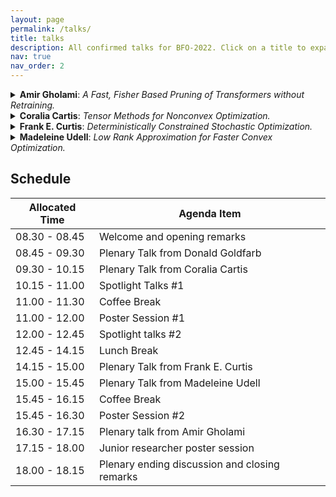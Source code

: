 ```yaml
---
layout: page
permalink: /talks/
title: talks
description: All confirmed talks for BFO-2022. Click on a title to expand the abstract.
nav: true
nav_order: 2
---
```


<details>
  <summary> <b>Amir Gholami</b>: <i>A Fast, Fisher Based Pruning of Transformers without Retraining.</i> </summary>
  
Pruning is an effective way to reduce the huge inference cost of large Transformer models. However, prior work on model pruning requires retraining the model. This can add high cost and complexity to model deployment, making it difficult to use in many practical situations. To address this, we propose a fast post- training pruning framework for Transformers that does not require any retraining. Given a resource constraint and a sample dataset, our framework automatically prunes the Transformer model using structured sparsity methods. To retain high accuracy without retraining, we introduce three novel techniques: (i) a lightweight mask search algorithm that finds which heads and filters to prune based on the Fisher information; (ii) mask rearrangement that complements the search algorithm; and (iii) mask tuning that reconstructs the output activations for each layer. We apply our method to BERT-BASE and DistilBERT, and we evaluate its effectiveness on GLUE and SQuAD benchmarks. Our framework achieves up to 2.0x reduction in FLOPs and 1.56x speedup in inference latency, while maintaining < 1\% loss in accuracy. Importantly, our framework prunes Transformers in less than 3 minutes on a single GPU, which is over two orders of magnitude faster than existing pruning approaches that retrain. 
</details>


<details>
  <summary> <b>Coralia Cartis</b>: <i>Tensor Methods for Nonconvex Optimization.</i> </summary>
  
We consider the advantages of having and incorporating higher- (than second-) order derivative information inside regularization frameworks, generating higher-order regularization algorithms that have better complexity, universal properties and can certify higher-order criticality of candidate solutions. Time permitting, we also discuss inexact settings where problem information and smoothness assumptions are weakened, without affecting the algorithms’ complexity. Efficient solution of some higher-order polynomial subproblems will also be discussed. 
</details>

<details>
  <summary> <b>Frank E. Curtis</b>: <i>Deterministically Constrained Stochastic Optimization.</i> </summary>
  
This talk highlights the recent work by my research group on the design, analysis, and implementation of algorithms for solving continuous nonlinear optimization problems that involve a stochastic objective function and deterministic constraints.  We will focus on our sequential quadratic optimization (commonly known as SQP) methods for cases when the constraints are defined by nonlinear systems of equations and inequalities.  Our methods are applicable for solving various types of problems, such as for training machine learning (e.g., deep learning) models with constraints.  Our work focuses on the "fully stochastic" regime in which only stochastic gradient estimates are employed, for which we have derived convergence-in-expectation results and worst-case iteration complexity bounds that are on par with stochastic gradient methods for the unconstrained setting. We will also discuss the various extensions that my group is exploring.
</details>

<details>
  <summary> <b>Madeleine Udell</b>: <i>Low Rank Approximation for Faster Convex Optimization.</i> </summary>
  
Low rank structure is pervasive in real-world datasets. This talk shows how to accelerate the solution of fundamental computational problems, including eigenvalue decomposition, linear system solves, and composite convex optimization,by exploiting this low rank structure. We present a simple and efficient method for approximate top eigendecomposition based on randomized numerical linear algebra. Armed with this primitive, we design a new randomized preconditioner for the conjugate gradient method, and a method called NysADMM, based on the inexact alternating directions method of multipliers, for composite convex optimization. These methods come with strong theoretical and numerical support. Indeed, a simple implementation of NysADMM solves important large-scale statistical problems like lasso, logistic regression, and support vector machines 2--58x faster than standard solvers.
</details>
  
## Schedule
| Allocated Time | Agenda Item                                           |
|----------------|-------------------------------------------------------|
| 08.30 - 08.45  | Welcome and opening remarks                           |
| 08.45 - 09.30  | Plenary Talk from  Donald Goldfarb                    |
| 09.30 - 10.15  | Plenary Talk from Coralia Cartis                      |
| 10.15 - 11.00  | Spotlight Talks #1                                    |
| 11.00 - 11.30  | Coffee Break                                          |
| 11.00 - 12.00  | Poster Session  #1                                    |
| 12.00 - 12.45  | Spotlight talks #2                                    |
| 12.45 - 14.15  | Lunch Break                                           |
| 14.15 -  15.00 | Plenary Talk from Frank E. Curtis                     |
| 15.00 - 15.45  | Plenary Talk from Madeleine Udell                     |
| 15.45 - 16.15  | Coffee Break                                          |
| 15.45 - 16.30  | Poster Session #2                                     |
| 16.30 - 17.15  | Plenary talk from  Amir Gholami                       |
| 17.15 - 18.00  | Junior researcher poster session                      |
| 18.00 - 18.15  | Plenary ending discussion and closing remarks         |
